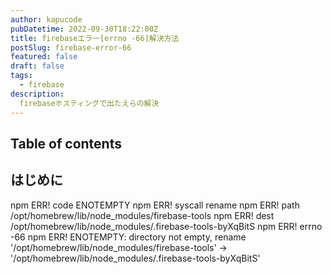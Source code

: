 ```yaml
---
author: kapucode
pubDatetime: 2022-09-30T18:22:00Z
title: firebaseエラー[errno -66]解決方法 
postSlug: firebase-error-66
featured: false
draft: false
tags:
  - firebase
description:
  firebaseホスティングで出たえらの解決
---
```


## Table of contents

## はじめに
npm ERR! code ENOTEMPTY
npm ERR! syscall rename
npm ERR! path /opt/homebrew/lib/node_modules/firebase-tools
npm ERR! dest /opt/homebrew/lib/node_modules/.firebase-tools-byXqBitS
npm ERR! errno -66
npm ERR! ENOTEMPTY: directory not empty, rename '/opt/homebrew/lib/node_modules/firebase-tools' -> '/opt/homebrew/lib/node_modules/.firebase-tools-byXqBitS'